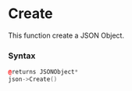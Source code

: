 # Create

This function create a JSON Object.

### Syntax

```cpp
@returns JSONObject*
json->Create()
```
